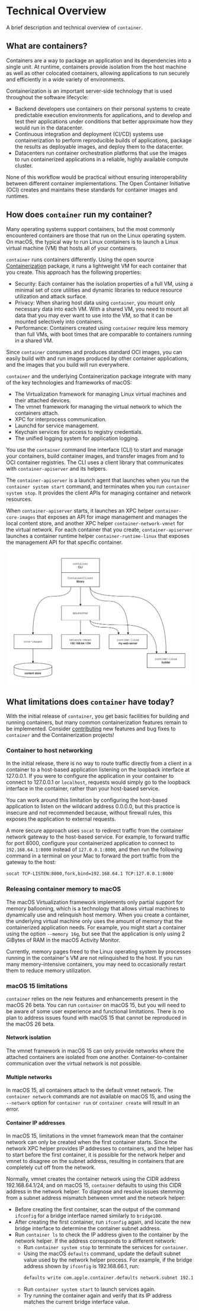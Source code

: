 # Technical Overview

A brief description and technical overview of `container`.

## What are containers?

Containers are a way to package an application and its dependencies into a single unit.  At runtime, containers provide isolation from the host machine as well as other colocated containers, allowing applications to run securely and efficiently in a wide variety of environments.

Containerization is an important server-side technology that is used throughout the software lifecycle:

- Backend developers use containers on their personal systems to create predictable execution environments for applications, and to develop and test their applications under conditions that better approximate how they would run in the datacenter.
- Continuous integration and deployment (CI/CD) systems use containerization to perform reproducible builds of applications, package the results as deployable images, and deploy them to the datacenter.
- Datacenters run container orchestration platforms that use the images to run containerized applications in a reliable, highly available compute cluster.

None of this workflow would be practical without ensuring interoperability between different container implementations. The Open Container Initiative (OCI) creates and maintains these standards for container images and runtimes.

## How does `container` run my container?

Many operating systems support containers, but the most commonly encountered containers are those that run on the Linux operating system. On macOS, the typical way to run Linux containers is to launch a Linux virtual machine (VM) that hosts all of your containers.

`container` runs containers differently. Using the open source [Containerization](https://github.com/apple/containerization) package, it runs a lightweight VM for each container that you create. This approach has the following properties:

- Security: Each container has the isolation properties of a full VM, using a minimal set of core utilities and dynamic libraries to reduce resource utilization and attack surface.
- Privacy: When sharing host data using `container`, you mount only necessary data into each VM. With a shared VM, you need to mount all data that you may ever want to use into the VM, so that it can be mounted selectively into containers.
- Performance: Containers created using `container` require less memory than full VMs, with boot times that are comparable to containers running in a shared VM.

Since `container` consumes and produces standard OCI images, you can easily build with and run images produced by other container applications, and the images that you build will run everywhere.

`container` and the underlying Containerization package integrate with many of the key technologies and frameworks of macOS:

- The Virtualization framework for managing Linux virtual machines and their attached devices.
- The vmnet framework for managing the virtual network to which the containers attach.
- XPC for interprocess communication.
- Launchd for service management.
- Keychain services for access to registry credentials.
- The unified logging system for application logging.

You use the `container` command line interface (CLI) to start and manage your containers, build container images, and transfer images from and to OCI container registries. The CLI uses a client library that communicates with `container-apiserver` and its helpers.

The `container-apiserver` is a launch agent that launches when you run the `container system start` command, and terminates when you run `container system stop`. It provides the client APIs for managing container and network resources.

When `container-apiserver` starts, it launches an XPC helper `container-core-images` that exposes an API for image management and manages the local content store, and another XPC helper `container-network-vmnet` for the virtual network. For each container that you create, `container-apiserver` launches a container runtime helper `container-runtime-linux` that exposes the management API for that specific container.

![diagram showing `container` functional organization](/docs/assets/functional-model-light.svg)

## What limitations does `container` have today?

With the initial release of `container`, you get basic facilities for building and running containers, but many common containerization features remain to be implemented. Consider [contributing](../CONTRIBUTING.md) new features and bug fixes to `container` and the Containerization projects!

### Container to host networking

In the initial release, there is no way to route traffic directly from a client in a container to a host-based application listening on the loopback interface at 127.0.0.1. If you were to configure the application in your container to connect to 127.0.0.1 or `localhost`, requests would simply go to the loopback interface in the container, rather than your host-based service.

You can work around this limitation by configuring the host-based application to listen on the wildcard address 0.0.0.0, but this practice is insecure and not recommended because, without firewall rules, this exposes the application to external requests.

A more secure approach uses `socat` to redirect traffic from the container network gateway to the host-based service. For example, to forward traffic for port 8000, configure your containerized application to connect to `192.168.64.1:8000` instead of `127.0.0.1:8000`, and then run the following command in a terminal on your Mac to forward the port traffic from the gateway to the host:

```bash
socat TCP-LISTEN:8000,fork,bind=192.168.64.1 TCP:127.0.0.1:8000
```

### Releasing container memory to macOS

The macOS Virtualization framework implements only partial support for memory ballooning, which is a technology that allows virtual machines to dynamically use and relinquish host memory. When you create a container, the underlying virtual machine only uses the amount of memory that the containerized application needs. For example, you might start a container using the option `--memory 16g`, but see that the application is only using 2 GiBytes of RAM in the macOS Activity Monitor.

Currently, memory pages freed to the Linux operating system by processes running in the container's VM are not relinquished to the host. If you run many memory-intensive containers, you may need to occasionally restart them to reduce memory utilization.

### macOS 15 limitations

`container` relies on the new features and enhancements present in the macOS 26 beta. You can run `container` on macOS 15, but you will need to be aware of some user experience and functional limitations. There is no plan to address issues found with macOS 15 that cannot be reproduced in the macOS 26 beta.

#### Network isolation

The vmnet framework in macOS 15 can only provide networks where the attached containers are isolated from one another. Container-to-container communication over the virtual network is not possible.

#### Multiple networks

In macOS 15, all containers attach to the default vmnet network. The `container network` commands are not available on macOS 15, and using the `--network` option for `container run` or `container create` will result in an error.

#### Container IP addresses

In macOS 15, limitations in the vmnet framework mean that the container network can only be created when the first container starts. Since the network XPC helper provides IP addresses to containers, and the helper has to start before the first container, it is possible for the network helper and vmnet to disagree on the subnet address, resulting in containers that are completely cut off from the network.

Normally, vmnet creates the container network using the CIDR address 192.168.64.1/24, and on macOS 15, `container` defaults to using this CIDR address in the network helper. To diagnose and resolve issues stemming from a subnet address mismatch between vmnet and the network helper:

- Before creating the first container, scan the output of the command `ifconfig` for a bridge interface named similarly to `bridge100`.
- After creating the first container, run `ifconfig` again, and locate the new bridge interface to determine the container subnet address.
- Run `container ls` to check the IP address given to the container by the network helper. If the address corresponds to a different network:
  - Run `container system stop` to terminate the services for `container`.
  - Using the macOS `defaults` command, update the default subnet value used by the network helper process. For example, if the bridge address shown by `ifconfig` is 192.168.66.1, run:
    ```bash
    defaults write com.apple.container.defaults network.subnet 192.168.66.1/24
    ```
  - Run `container system start` to launch services again.
  - Try running the container again and verify that its IP address matches the current bridge interface value.
